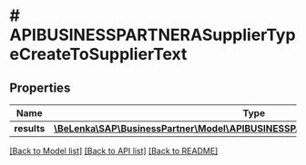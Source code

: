 # # APIBUSINESSPARTNERASupplierTypeCreateToSupplierText

## Properties

Name | Type | Description | Notes
------------ | ------------- | ------------- | -------------
**results** | [**\BeLenka\SAP\BusinessPartner\Model\APIBUSINESSPARTNERASupplierTextTypeCreate[]**](APIBUSINESSPARTNERASupplierTextTypeCreate.md) |  | [optional]

[[Back to Model list]](../../README.md#models) [[Back to API list]](../../README.md#endpoints) [[Back to README]](../../README.md)
